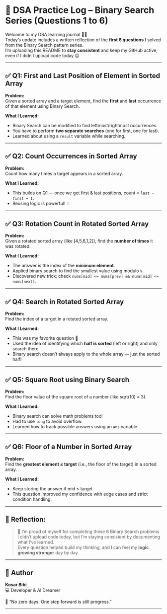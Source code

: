 




# 📘 DSA Practice Log – Binary Search Series (Questions 1 to 6)

Welcome to my DSA learning journal 👩‍💻  
Today’s update includes a written reflection of the **first 6 questions** I solved from the Binary Search pattern series.  
I’m uploading this README to **stay consistent** and keep my GitHub active, even if I didn’t upload code today 😊

---

## ✅ Q1: First and Last Position of Element in Sorted Array




**Problem:**  
Given a sorted array and a target element, find the **first** and **last** occurrence of that element using Binary Search.

**What I Learned:**
- Binary Search can be modified to find leftmost/rightmost occurrences.
- You have to perform **two separate searches** (one for first, one for last).
- Learned about using a `result` variable while searching.

---

## ✅ Q2: Count Occurrences in Sorted Array

**Problem:**  
Count how many times a target appears in a sorted array.

**What I Learned:**
- This builds on Q1 — once we get first & last positions, count = `last - first + 1`.
- Reusing logic is powerful! 💡

---

## ✅ Q3: Rotation Count in Rotated Sorted Array

**Problem:**  
Given a rotated sorted array (like [4,5,6,1,2]), find the **number of times** it was rotated.

**What I Learned:**
- The answer is the index of the **minimum element**.
- Applied binary search to find the smallest value using modulo `%`.
- Discovered new trick: check `nums[mid] <= nums[prev] && nums[mid] <= nums[next]`.

---

## ✅ Q4: Search in Rotated Sorted Array

**Problem:**  
Find the index of a target in a rotated sorted array.

**What I Learned:**
- This was my favorite question 💖
- Used the idea of identifying which **half is sorted** (left or right) and only search there.
- Binary search doesn’t always apply to the whole array — just the sorted half!

---

## ✅ Q5: Square Root using Binary Search

**Problem:**  
Find the floor value of the square root of a number (like sqrt(10) = 3).

**What I Learned:**
- Binary search can solve math problems too!
- Had to use `long` to avoid overflow.
- Learned how to track possible answers using an `ans` variable.

---

## ✅ Q6: Floor of a Number in Sorted Array

**Problem:**  
Find the **greatest element ≤ target** (i.e., the floor of the target) in a sorted array.

**What I Learned:**
- Keep storing the answer if mid ≤ target.
- This question improved my confidence with edge cases and strict condition handling.

---

## 🌈 Reflection:

> 🧠 I’m proud of myself for completing these 6 Binary Search problems.  
> I didn’t upload code today, but I’m staying consistent by documenting what I’ve learned.  
> Every question helped build my thinking, and I can feel my **logic growing stronger** day by day.

---



## 💖 Author

**Kosar Bibi**  
💻  Developer & AI Dreamer  

💬 “No zero days. One step forward is still progress.”

---